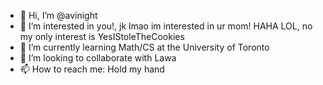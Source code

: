 - 👋 Hi, I’m @avinight
- 👀 I’m interested in you!, jk lmao im interested in ur mom! HAHA LOL, no my only interest is YesIStoleTheCookies
- 🌱 I’m currently learning Math/CS at the University of Toronto
- 💞️ I’m looking to collaborate with Lawa
- 📫 How to reach me: Hold my hand

<!---
avinight/avinight is a ✨ special ✨ repository because its `README.md` (this file) appears on your GitHub profile.
You can click the Preview link to take a look at your changes.
--->

